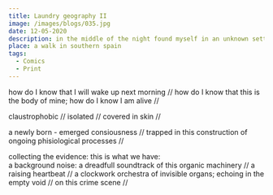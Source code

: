 ```yaml
---
title: Laundry geography II
image: /images/blogs/035.jpg
date: 12-05-2020
description: in the middle of the night found myself in an unknown setting // an unknown body in a unknown landscape // a body with no history // a body of -- water?
place: a walk in southern spain
tags:
  - Comics
  - Print
---
```


how do I know that I will wake up next morning //
how do I know that this is the body of mine;
how do I know I am alive //

claustrophobic //
isolated // covered in skin //

a newly born - emerged consiousness // trapped in this construction of ongoing phisiological processes //

collecting the evidence: this is what we have:  
a background noise: a dreadfull soundtrack of this organic machinery // a raising heartbeat // a clockwork orchestra of invisible organs; echoing in the empty void // on this crime scene //

